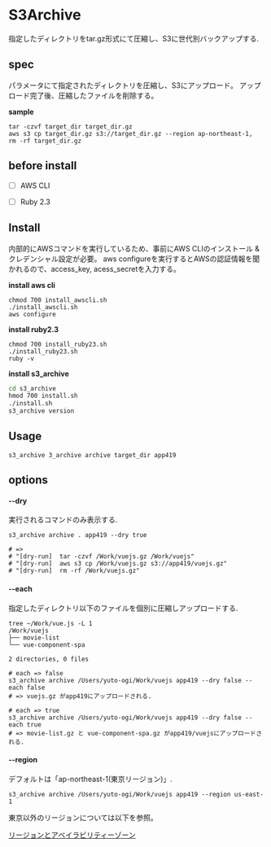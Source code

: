 # S3Archive

指定したディレクトリをtar.gz形式にて圧縮し、S3に世代別バックアップする.	

## spec

パラメータにて指定されたディレクトリを圧縮し、S3にアップロード。
アップロード完了後、圧縮したファイルを削除する。


**sample**

```
tar -czvf target_dir target_dir.gz
aws s3 cp target_dir.gz s3://target_dir.gz --region ap-northeast-1,
rm -rf target_dir.gz
```

## before install

- [ ] AWS CLI
- [ ] Ruby 2.3


## Install 

内部的にAWSコマンドを実行しているため、事前にAWS CLIのインストール & クレデンシャル設定が必要。
aws configureを実行するとAWSの認証情報を聞かれるので、access_key, acess_secretを入力する。


**install aws cli**

```
chmod 700 install_awscli.sh
./install_awscli.sh
aws configure
```

**install ruby2.3**

```
chmod 700 install_ruby23.sh
./install_ruby23.sh
ruby -v
```

**install s3_archive**

```bash
cd s3_archive
hmod 700 install.sh
./install.sh
s3_archive version
```

## Usage

```
s3_archive 3_archive archive target_dir app419
```

## options

#### --dry

実行されるコマンドのみ表示する.

```
s3_archive archive . app419 --dry true

# =>
# "[dry-run]  tar -czvf /Work/vuejs.gz /Work/vuejs"
# "[dry-run]  aws s3 cp /Work/vuejs.gz s3://app419/vuejs.gz"
# "[dry-run]  rm -rf /Work/vuejs.gz"
```

#### --each

指定したディレクトリ以下のファイルを個別に圧縮しアップロードする.

```
tree ~/Work/vue.js -L 1
/Work/vuejs
├── movie-list
└── vue-component-spa

2 directories, 0 files

# each => false
s3_archive archive /Users/yuto-ogi/Work/vuejs app419 --dry false --each false
# => vuejs.gz がapp419にアップロードされる.	

# each => true
s3_archive archive /Users/yuto-ogi/Work/vuejs app419 --dry false --each true
# => movie-list.gz と vue-component-spa.gz がapp419/vuejsにアップロードされる.	
```

#### --region

デフォルトは「ap-northeast-1(東京リージョン)」.

```
s3_archive archive /Users/yuto-ogi/Work/vuejs app419 --region us-east-1
```

東京以外のリージョンについては以下を参照。

[リージョンとアベイラビリティーゾーン](http://docs.aws.amazon.com/ja_jp/AWSEC2/latest/UserGuide/using-regions-availability-zones.html)

